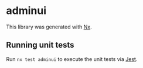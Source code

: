 # adminui

This library was generated with [Nx](https://nx.dev).

## Running unit tests

Run `nx test adminui` to execute the unit tests via [Jest](https://jestjs.io).
